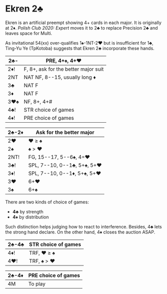 # Ekren 2♣

Ekren is an artificial preempt showing 4+ cards in each major.  It is originally
at 2♦.  *Polish Club 2020: Expert* moves it to 2♣ to replace Precision 2♣ and
leaves space for Multi.

As invitational 54(xx) over-qualifies 1♠-1NT-2♥ but is insufficient for 1♣,
Ting-Yu Ye (TpKotoba) suggests that Ekren 2♣ incorporate these hands.

| 2♣- | PRE, 4+♠, 4+♥ |
|-----|---------------|
| 2♦! | F, 8+, ask for the better major suit
| 2NT | NAT NF, 8--15, usually long ♦
| 3♣  | NAT F
| 3♦  | NAT F
| 3♥♠ | NF, 8+, 4+#
| 4♣! | STR choice of games
| 4♦! | PRE choice of games

| 2♣-2♦ | Ask for the better major |
|-------|--------------------------|
| 2♥    | ♥ ≥ ♠
| 2♠    | ♠ > ♥
| 2NT!  | FG, 15--17, 5--6♠, 4=♥
| 3♣!   | SPL, 7--10, 0--1♣, 5+♠, 5+♥
| 3♦!   | SPL, 7--10, 0--1♦, 5+♠, 5+♥
| 3♥    | 6+♥
| 3♠    | 6+♠

There are two kinds of choice of games:

- **4♣** by strength
- **4♦** by distribution

Such distinction helps judging how to react to interference.  Besides, 4♣ lets
the strong hand declare.  On the other hand, 4♦ closes the auction ASAP.

| 2♣-4♣ | STR choice of games |
|-------|---------------------|
| 4♦!   | TRF, ♥ ≥ ♠          |
| 4♥!   | TRF, ♠ > ♥          |

| 2♣-4♦ | PRE choice of games |
|-------|---------------------|
| 4M    | To play             |
